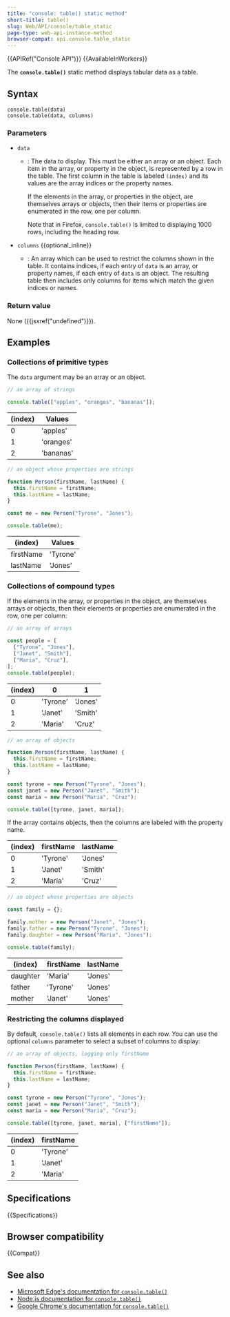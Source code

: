 ```yaml
---
title: "console: table() static method"
short-title: table()
slug: Web/API/console/table_static
page-type: web-api-instance-method
browser-compat: api.console.table_static
---
```


{{APIRef("Console API")}} {{AvailableInWorkers}}

The **`console.table()`** static method displays tabular data as a table.

## Syntax

```js-nolint
console.table(data)
console.table(data, columns)
```

### Parameters

- `data`

  - : The data to display. This must be either an array or an object. Each item in the array, or property in the object, is represented by a row in the table. The first column in the table is labeled `(index)` and its values are the array indices or the property names.

    If the elements in the array, or properties in the object, are themselves arrays or objects, then their items or properties are enumerated in the row, one per column.

    Note that in Firefox, `console.table()` is limited to displaying 1000 rows, including the heading row.

- `columns` {{optional_inline}}
  - : An array which can be used to restrict the columns shown in the table. It contains indices, if each entry of `data` is an array, or property names, if each entry of `data` is an object. The resulting table then includes only columns for items which match the given indices or names.

### Return value

None ({{jsxref("undefined")}}).

## Examples

### Collections of primitive types

The `data` argument may be an array or an object.

```js
// an array of strings

console.table(["apples", "oranges", "bananas"]);
```

| (index) | Values    |
| ------- | --------- |
| 0       | 'apples'  |
| 1       | 'oranges' |
| 2       | 'bananas' |

```js
// an object whose properties are strings

function Person(firstName, lastName) {
  this.firstName = firstName;
  this.lastName = lastName;
}

const me = new Person("Tyrone", "Jones");

console.table(me);
```

| (index)   | Values   |
| --------- | -------- |
| firstName | 'Tyrone' |
| lastName  | 'Jones'  |

### Collections of compound types

If the elements in the array, or properties in the object, are themselves arrays or objects, then their elements or properties are enumerated in the row, one per column:

```js
// an array of arrays

const people = [
  ["Tyrone", "Jones"],
  ["Janet", "Smith"],
  ["Maria", "Cruz"],
];
console.table(people);
```

| (index) | 0        | 1       |
| ------- | -------- | ------- |
| 0       | 'Tyrone' | 'Jones' |
| 1       | 'Janet'  | 'Smith' |
| 2       | 'Maria'  | 'Cruz'  |

```js
// an array of objects

function Person(firstName, lastName) {
  this.firstName = firstName;
  this.lastName = lastName;
}

const tyrone = new Person("Tyrone", "Jones");
const janet = new Person("Janet", "Smith");
const maria = new Person("Maria", "Cruz");

console.table([tyrone, janet, maria]);
```

If the array contains objects, then the columns are labeled with the property name.

| (index) | firstName | lastName |
| ------- | --------- | -------- |
| 0       | 'Tyrone'  | 'Jones'  |
| 1       | 'Janet'   | 'Smith'  |
| 2       | 'Maria'   | 'Cruz'   |

```js
// an object whose properties are objects

const family = {};

family.mother = new Person("Janet", "Jones");
family.father = new Person("Tyrone", "Jones");
family.daughter = new Person("Maria", "Jones");

console.table(family);
```

| (index)  | firstName | lastName |
| -------- | --------- | -------- |
| daughter | 'Maria'   | 'Jones'  |
| father   | 'Tyrone'  | 'Jones'  |
| mother   | 'Janet'   | 'Jones'  |

### Restricting the columns displayed

By default, `console.table()` lists all elements in each row. You can use the optional `columns` parameter to select a subset of columns to display:

```js
// an array of objects, logging only firstName

function Person(firstName, lastName) {
  this.firstName = firstName;
  this.lastName = lastName;
}

const tyrone = new Person("Tyrone", "Jones");
const janet = new Person("Janet", "Smith");
const maria = new Person("Maria", "Cruz");

console.table([tyrone, janet, maria], ["firstName"]);
```

| (index) | firstName |
| ------- | --------- |
| 0       | 'Tyrone'  |
| 1       | 'Janet'   |
| 2       | 'Maria'   |

## Specifications

{{Specifications}}

## Browser compatibility

{{Compat}}

## See also

- [Microsoft Edge's documentation for `console.table()`](https://learn.microsoft.com/en-us/microsoft-edge/devtools-guide-chromium/console/api#table)
- [Node.js documentation for `console.table()`](https://nodejs.org/docs/latest/api/console.html#consoletabletabulardata-properties)
- [Google Chrome's documentation for `console.table()`](https://developer.chrome.com/docs/devtools/console/api/#table)
